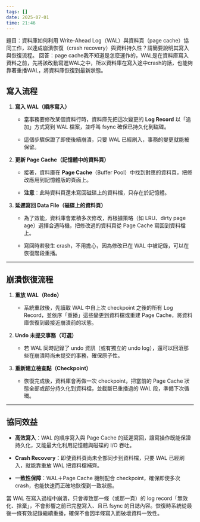 ```yaml
---
tags: []
date: 2025-07-01
time: 21:46
---
```

題目：資料庫如何利用 Write-Ahead Log（WAL）與資料頁（page cache）協同工作，以達成崩潰恢復（crash recovery）與資料持久性？請簡要說明其寫入與恢復流程。 
回答：page cache我不知道是怎麼運作的，WAL是在資料庫寫入資料之前，先將該改動寫進WAL之中，所以資料庫在寫入途中crash的話，也能夠靠著重播WAL，將資料庫恢復到最新狀態。

## 寫入流程

1. **寫入 WAL（順序寫入）**
    
    - 當事務要修改某個資料行時，資料庫先把這次變更的 **Log Record** 以「追加」方式寫到 WAL 檔案，並呼叫 fsync 確保已持久化到磁碟。
        
    - 這個步驟保證了即使後續崩潰，只要 WAL 已經刷入，事務的變更就能被保留。
        
2. **更新 Page Cache（記憶體中的資料頁）**
    
    - 接著，資料庫在 **Page Cache**（Buffer Pool）中找到對應的資料頁，把修改應用到記憶體版的頁面上。
        
    - **注意**：此時資料頁還未寫回磁碟上的資料檔，只存在於記憶體。
        
3. **延遲寫回 Data File（磁碟上的資料頁）**
    
    - 為了效能，資料庫會累積多次修改，再根據策略（如 LRU、dirty page age）選擇合適時機，把修改過的資料頁從 Page Cache 寫回到資料檔上。
        
    - 寫回時若發生 crash，不用擔心，因為修改已在 WAL 中被記錄，可以在恢復階段重播。
        

---

## 崩潰恢復流程

1. **重放 WAL（Redo）**
    
    - 系統重啟後，先讀取 WAL 中自上次 checkpoint 之後的所有 Log Record，並依序「重播」這些變更到資料檔或重建 Page Cache，將資料庫恢復到最接近崩潰前的狀態。
        
2. **Undo 未提交事務（可選）**
    
    - 若 WAL 同時記錄了 undo 資訊（或有獨立的 undo log），還可以回滾那些在崩潰時尚未提交的事務，確保原子性。
        
3. **重新建立檢查點（Checkpoint）**
    
    - 恢復完成後，資料庫會再做一次 checkpoint，把當前的 Page Cache 狀態全部或部分持久化到資料檔，並截斷已重播過的 WAL 段，準備下次循環。
        

---

## 協同效益

- **高效寫入**：WAL 的順序寫入與 Page Cache 的延遲寫回，讓寫操作既能保證持久化，又能最大化利用記憶體與磁碟的 I/O 吞吐。
    
- **Crash Recovery**：即使資料頁尚未全部同步到資料檔，只要 WAL 已經刷入，就能靠重放 WAL 把資料檔補齊。
    
- **一致性保障**：WAL＋Page Cache 機制配合 checkpoint，確保即使多次 crash，也能快速而正確地恢復到一致狀態。


當 WAL 在寫入過程中崩潰，只會導致那一條（或那一頁）的 log record「無效化、捨棄」，不會影響之前已完整寫入、且已 fsync 的日誌內容。恢復時系統從最後一條有效記錄繼續重播，確保不會因半條寫入而破壞資料一致性。